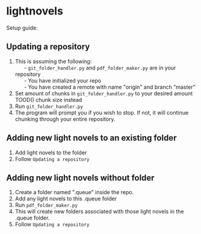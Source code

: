 # lightnovels
Setup guide:

## Updating a repository
1. This is assuming the following:  
&nbsp;&nbsp;&nbsp;&nbsp;&nbsp;&nbsp;- `git_folder_handler.py` and `pdf_folder_maker.py` are in your repository  
&nbsp;&nbsp;&nbsp;&nbsp;&nbsp;&nbsp;- You have initialized your repo  
&nbsp;&nbsp;&nbsp;&nbsp;&nbsp;&nbsp;- You have created a remote with name "origin" and branch "master"  
2. Set amount of chunks in `git_folder_handler.py` to your desired amount TOOD() chunk size instead
3. Run `git_folder_handler.py`
4. The program will prompt you if you wish to stop. If not, it will continue chunking through your entire repository.

## Adding new light novels to an existing folder
1. Add light novels to the folder
2. Follow `Updating a repository`

## Adding new light novels without folder
1. Create a folder named ".queue" inside the repo.
2. Add any light novels to this .queue folder
3. Run `pdf_folder_maker.py`
4. This will create new folders associated with those light novels in the .queue folder.
5. Follow `Updating a repository` 
